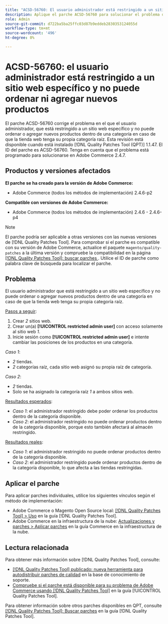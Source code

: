 ```yaml
---
title: "ACSD-56760: El usuario administrador está restringido a un sitio web específico y no puede ordenar o agregar nuevos productos"
description: Aplique el parche ACSD-56760 para solucionar el problema de Adobe Commerce en el que el usuario administrador, que está restringido a un sitio web específico y no puede ordenar o agregar nuevos productos dentro de una categoría en caso de que la tienda web tenga su propia categoría raíz.
role: Admin
source-git-commit: d722ba5ba25ffc03d87b9eddeb2830353124055d
workflow-type: tm+mt
source-wordcount: '496'
ht-degree: 0%

---
```


# ACSD-56760: el usuario administrador está restringido a un sitio web específico y no puede ordenar ni agregar nuevos productos

El parche ACSD-56760 corrige el problema en el que el usuario administrador, que está restringido a un sitio web específico y no puede ordenar o agregar nuevos productos dentro de una categoría en caso de que la tienda web tenga su propia categoría raíz. Esta revisión está disponible cuando está instalado [!DNL Quality Patches Tool (QPT)] 1.1.47. El ID del parche es ACSD-56760. Tenga en cuenta que el problema está programado para solucionarse en Adobe Commerce 2.4.7.

## Productos y versiones afectados

**El parche se ha creado para la versión de Adobe Commerce:**

* Adobe Commerce (todos los métodos de implementación) 2.4.6-p2

**Compatible con versiones de Adobe Commerce:**

* Adobe Commerce (todos los métodos de implementación) 2.4.6 - 2.4.6-p4

>[!NOTE]
>
>El parche podría ser aplicable a otras versiones con las nuevas versiones de [!DNL Quality Patches Tool]. Para comprobar si el parche es compatible con su versión de Adobe Commerce, actualice el paquete `magento/quality-patches` a la última versión y compruebe la compatibilidad en la página [[!DNL Quality Patches Tool]: buscar parches ](https://experienceleague.adobe.com/tools/commerce-quality-patches/index.html). Utilice el ID de parche como palabra clave de búsqueda para localizar el parche.

## Problema

El usuario administrador que está restringido a un sitio web específico y no puede ordenar o agregar nuevos productos dentro de una categoría en caso de que la tienda web tenga su propia categoría raíz.

<u>Pasos a seguir</u>:

1. Crear *2* sitios web.
1. Crear un(a) **[!UICONTROL restricted admin user]** con acceso solamente al sitio web *1*.
1. Inicie sesión como **[!UICONTROL restricted admin user]** e intente cambiar las posiciones de los productos en una categoría.

*Caso 1*:

* *2* tiendas.
* *2* categorías raíz, cada sitio web asignó su propia raíz de categoría.

*Caso 2*:

* *2* tiendas.
* Solo se ha asignado la categoría raíz *1* a ambos sitios web.

<u>Resultados esperados</u>:

* *Caso 1*: el administrador restringido debe poder ordenar los productos dentro de la categoría disponible.
* *Caso 2*: el administrador restringido no puede ordenar productos dentro de la categoría disponible, porque esto también afectará al almacén restringido.

<u>Resultados reales</u>:

* *Caso 1*: el administrador restringido no puede ordenar productos dentro de la categoría disponible.
* *Caso 2*: el administrador restringido puede ordenar productos dentro de la categoría disponible, lo que afecta a las tiendas restringidas.

## Aplicar el parche

Para aplicar parches individuales, utilice los siguientes vínculos según el método de implementación:

* Adobe Commerce o Magento Open Source local: [[!DNL Quality Patches Tool] > Uso](https://experienceleague.adobe.com/docs/commerce-operations/tools/quality-patches-tool/usage.html) en la guía [!DNL Quality Patches Tool].
* Adobe Commerce en la infraestructura de la nube: [Actualizaciones y parches > Aplicar parches](https://experienceleague.adobe.com/docs/commerce-cloud-service/user-guide/develop/upgrade/apply-patches.html) en la guía Commerce en la infraestructura de la nube.

## Lectura relacionada

Para obtener más información sobre [!DNL Quality Patches Tool], consulte:

* [[!DNL Quality Patches Tool] publicado: nueva herramienta para autodistribuir parches de calidad](https://experienceleague.adobe.com/en/docs/commerce-knowledge-base/kb/announcements/commerce-announcements/magento-quality-patches-released-new-tool-to-self-serve-quality-patches) en la base de conocimiento de soporte.
* [Compruebe si el parche está disponible para su problema de Adobe Commerce usando [!DNL Quality Patches Tool]](/help/tools/quality-patches-tool/patches-available-in-qpt/check-patch-for-magento-issue-with-magento-quality-patches.md) en la guía [!UICONTROL Quality Patches Tool].


Para obtener información sobre otros parches disponibles en QPT, consulte [[!DNL Quality Patches Tool]: Buscar parches](https://experienceleague.adobe.com/tools/commerce-quality-patches/index.html) en la guía [!DNL Quality Patches Tool].
